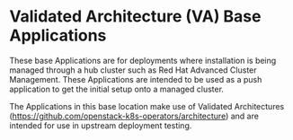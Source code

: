 # Validated Architecture (VA) Base Applications

These base Applications are for deployments where installation is being managed
through a hub cluster such as Red Hat Advanced Cluster Management. These
Applications are intended to be used as a push application to get the initial
setup onto a managed cluster.

The Applications in this base location make use of Validated Architectures
(https://github.com/openstack-k8s-operators/architecture) and are intended for
use in upstream deployment testing.

